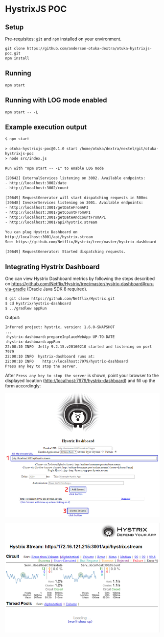# HystrixJS POC

## Setup
Pre-requisites: `git` and `npm` installed on your environment.
```
git clone https://github.com/anderson-otuka-dextra/otuka-hystrixjs-poc.git
npm install
```

## Running
```
npm start
```

## Running with LOG mode enabled
```
npm start -- -L
```

## Example execution output
```console
$ npm start

> otuka-hystrixjs-poc@0.1.0 start /home/otuka/dextra/nextel/git/otuka-hystrixjs-poc
> node src/index.js

Run with "npm start -- -L" to enable LOG mode

[20642] ExternalServices listening on 3002. Available endpoints:
- http://localhost:3002/date
- http://localhost:3002/count

[20649] RequestGenerator will start dispatching requests in 500ms
[20648] InvokerServices listening on 3001. Available endpoints:
- http://localhost:3001/getDateFromAPI
- http://localhost:3001/getCountFromAPI
- http://localhost:3001/getDateAndCountFromAPI
- http://localhost:3001/api/hystrix.stream

You can plug Hystrix Dashboard on http://localhost:3001/api/hystrix.stream
See: https://github.com/Netflix/Hystrix/tree/master/hystrix-dashboard

[20649] RequestGenerator: Started dispatching requests.
```

## Integrating Hystrix Dashboard
One can view Hystrix Dashboard metrics by following the steps described on
<https://github.com/Netflix/Hystrix/tree/master/hystrix-dashboard#run-via-gradle> (Oracle Java SDK 8 required).
```
$ git clone https://github.com/Netflix/Hystrix.git
$ cd Hystrix/hystrix-dashboard
$ ../gradlew appRun
```
Output:
```console
Inferred project: hystrix, version: 1.6.0-SNAPSHOT
...
:hystrix-dashboard:prepareInplaceWebApp UP-TO-DATE
:hystrix-dashboard:appRun
22:00:10 INFO  Jetty 9.2.15.v20160210 started and listening on port 7979
22:00:10 INFO  hystrix-dashboard runs at:
22:00:10 INFO    http://localhost:7979/hystrix-dashboard
Press any key to stop the server.
```
After `Press any key to stop the server` is shown, point your browser to the displayed location (<http://localhost:7979/hystrix-dashboard>) and fill up the form accordingly:

![Image](doc/form.png?raw=true)

![Image](doc/result.png?raw=true)
